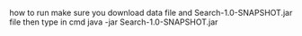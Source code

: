 how to run
make sure you download data file and Search-1.0-SNAPSHOT.jar file
then  type in cmd java -jar Search-1.0-SNAPSHOT.jar